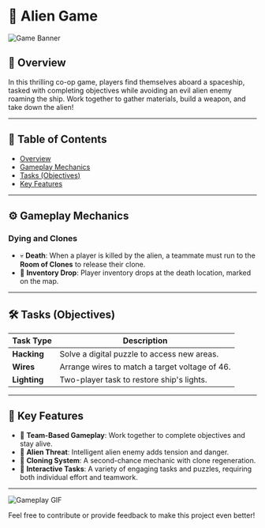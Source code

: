 # 🚀 **Alien Game**

![Game Banner](path-to-image/banner.png)

## 🌟 **Overview**
In this thrilling co-op game, players find themselves aboard a spaceship, tasked with completing objectives while avoiding an evil alien enemy roaming the ship. Work together to gather materials, build a weapon, and take down the alien!

---

## 📜 **Table of Contents**
- [Overview](#overview)
- [Gameplay Mechanics](#gameplay-mechanics)
- [Tasks (Objectives)](#tasks-objectives)
- [Key Features](#key-features)

---

## ⚙️ **Gameplay Mechanics**

### Dying and Clones
- 💀 **Death**: When a player is killed by the alien, a teammate must run to the **Room of Clones** to release their clone.
- 🔄 **Inventory Drop**: Player inventory drops at the death location, marked on the map.

---

## 🛠️ **Tasks (Objectives)**

| Task Type     | Description                                      |
|---------------|--------------------------------------------------|
| **Hacking**   | Solve a digital puzzle to access new areas.      |
| **Wires**     | Arrange wires to match a target voltage of 46.   |
| **Lighting**  | Two-player task to restore ship's lights.        |

---

## 🚀 **Key Features**
- 👫 **Team-Based Gameplay**: Work together to complete objectives and stay alive.
- 👾 **Alien Threat**: Intelligent alien enemy adds tension and danger.
- 🧬 **Cloning System**: A second-chance mechanic with clone regeneration.
- 🧩 **Interactive Tasks**: A variety of engaging tasks and puzzles, requiring both individual effort and teamwork.

---

![Gameplay GIF](path-to-image/gameplay.gif)

Feel free to contribute or provide feedback to make this project even better!
